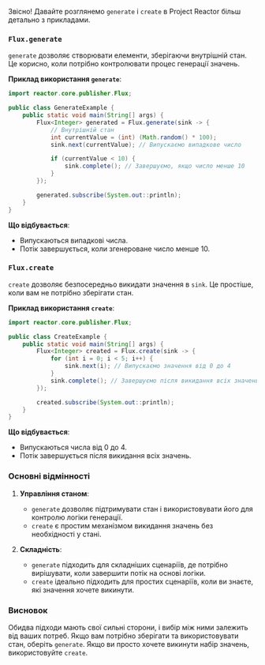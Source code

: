 Звісно! Давайте розглянемо `generate` і `create` в Project Reactor більш детально з прикладами.

### `Flux.generate`

`generate` дозволяє створювати елементи, зберігаючи внутрішній стан. Це корисно, коли потрібно контролювати процес генерації значень.

**Приклад використання `generate`**:
```java
import reactor.core.publisher.Flux;

public class GenerateExample {
    public static void main(String[] args) {
        Flux<Integer> generated = Flux.generate(sink -> {
            // Внутрішній стан
            int currentValue = (int) (Math.random() * 100);
            sink.next(currentValue); // Випускаємо випадкове число

            if (currentValue < 10) {
                sink.complete(); // Завершуємо, якщо число менше 10
            }
        });

        generated.subscribe(System.out::println);
    }
}
```
**Що відбувається**:
- Випускаються випадкові числа.
- Потік завершується, коли згенероване число менше 10.

### `Flux.create`

`create` дозволяє безпосередньо викидати значення в `sink`. Це простіше, коли вам не потрібно зберігати стан.

**Приклад використання `create`**:
```java
import reactor.core.publisher.Flux;

public class CreateExample {
    public static void main(String[] args) {
        Flux<Integer> created = Flux.create(sink -> {
            for (int i = 0; i < 5; i++) {
                sink.next(i); // Випускаємо значення від 0 до 4
            }
            sink.complete(); // Завершуємо після викидання всіх значень
        });

        created.subscribe(System.out::println);
    }
}
```
**Що відбувається**:
- Випускаються числа від 0 до 4.
- Потік завершується після викидання всіх значень.

### Основні відмінності

1. **Управління станом**:
    - `generate` дозволяє підтримувати стан і використовувати його для контролю логіки генерації.
    - `create` є простим механізмом викидання значень без необхідності у стані.

2. **Складність**:
    - `generate` підходить для складніших сценаріїв, де потрібно вирішувати, коли завершити потік на основі логіки.
    - `create` ідеально підходить для простих сценаріїв, коли ви знаєте, які значення хочете викинути.

### Висновок

Обидва підходи мають свої сильні сторони, і вибір між ними залежить від ваших потреб. Якщо вам потрібно зберігати та використовувати стан, оберіть `generate`. Якщо ви просто хочете викинути набір значень, використовуйте `create`.